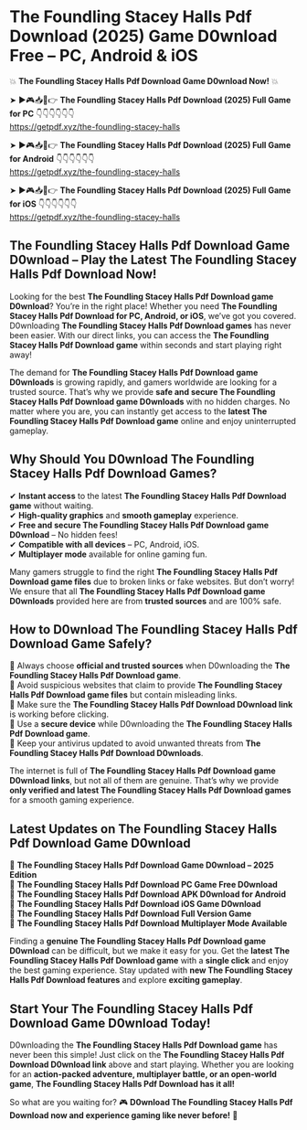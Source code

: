 # The Foundling Stacey Halls Pdf Download (2025) Game D0wnload Free – PC, Android & iOS

💥 **The Foundling Stacey Halls Pdf Download Game D0wnload Now!** 💥  

➤ ►🎮📥📱👉 **The Foundling Stacey Halls Pdf Download (2025) Full Game for PC** 👇👇👇👇👇👇  
https://getpdf.xyz/the-foundling-stacey-halls  

➤ ►🎮📥📱👉 **The Foundling Stacey Halls Pdf Download (2025) Full Game for Android** 👇👇👇👇👇👇  
https://getpdf.xyz/the-foundling-stacey-halls  

➤ ►🎮📥📱👉 **The Foundling Stacey Halls Pdf Download (2025) Full Game for iOS** 👇👇👇👇👇👇  
https://getpdf.xyz/the-foundling-stacey-halls  

## The Foundling Stacey Halls Pdf Download Game D0wnload – Play the Latest The Foundling Stacey Halls Pdf Download Now!

Looking for the best **The Foundling Stacey Halls Pdf Download game D0wnload**? You’re in the right place! Whether you need **The Foundling Stacey Halls Pdf Download for PC, Android, or iOS**, we’ve got you covered. D0wnloading **The Foundling Stacey Halls Pdf Download games** has never been easier. With our direct links, you can access the **The Foundling Stacey Halls Pdf Download game** within seconds and start playing right away!  

The demand for **The Foundling Stacey Halls Pdf Download game D0wnloads** is growing rapidly, and gamers worldwide are looking for a trusted source. That’s why we provide **safe and secure The Foundling Stacey Halls Pdf Download game D0wnloads** with no hidden charges. No matter where you are, you can instantly get access to the **latest The Foundling Stacey Halls Pdf Download game** online and enjoy uninterrupted gameplay.  

## **Why Should You D0wnload The Foundling Stacey Halls Pdf Download Games?**  

✔ **Instant access** to the latest **The Foundling Stacey Halls Pdf Download game** without waiting.  
✔ **High-quality graphics** and **smooth gameplay** experience.  
✔ **Free and secure The Foundling Stacey Halls Pdf Download game D0wnload** – No hidden fees!  
✔ **Compatible with all devices** – PC, Android, iOS.  
✔ **Multiplayer mode** available for online gaming fun.  

Many gamers struggle to find the right **The Foundling Stacey Halls Pdf Download game files** due to broken links or fake websites. But don’t worry! We ensure that all **The Foundling Stacey Halls Pdf Download game D0wnloads** provided here are from **trusted sources** and are 100% safe.  

## **How to D0wnload The Foundling Stacey Halls Pdf Download Game Safely?**  

📌 Always choose **official and trusted sources** when D0wnloading the **The Foundling Stacey Halls Pdf Download game**.  
📌 Avoid suspicious websites that claim to provide **The Foundling Stacey Halls Pdf Download game files** but contain misleading links.  
📌 Make sure the **The Foundling Stacey Halls Pdf Download D0wnload link** is working before clicking.  
📌 Use a **secure device** while D0wnloading the **The Foundling Stacey Halls Pdf Download game**.  
📌 Keep your antivirus updated to avoid unwanted threats from **The Foundling Stacey Halls Pdf Download D0wnloads**.  

The internet is full of **The Foundling Stacey Halls Pdf Download game D0wnload links**, but not all of them are genuine. That’s why we provide **only verified and latest The Foundling Stacey Halls Pdf Download games** for a smooth gaming experience.  

## **Latest Updates on The Foundling Stacey Halls Pdf Download Game D0wnload**  

🔹 **The Foundling Stacey Halls Pdf Download Game D0wnload – 2025 Edition**  
🔹 **The Foundling Stacey Halls Pdf Download PC Game Free D0wnload**  
🔹 **The Foundling Stacey Halls Pdf Download APK D0wnload for Android**  
🔹 **The Foundling Stacey Halls Pdf Download iOS Game D0wnload**  
🔹 **The Foundling Stacey Halls Pdf Download Full Version Game**  
🔹 **The Foundling Stacey Halls Pdf Download Multiplayer Mode Available**  

Finding a **genuine The Foundling Stacey Halls Pdf Download game D0wnload** can be difficult, but we make it easy for you. Get the **latest The Foundling Stacey Halls Pdf Download game** with a **single click** and enjoy the best gaming experience. Stay updated with **new The Foundling Stacey Halls Pdf Download features** and explore **exciting gameplay**.  

## **Start Your The Foundling Stacey Halls Pdf Download Game D0wnload Today!**  

D0wnloading the **The Foundling Stacey Halls Pdf Download game** has never been this simple! Just click on the **The Foundling Stacey Halls Pdf Download D0wnload link** above and start playing. Whether you are looking for an **action-packed adventure, multiplayer battle, or an open-world game**, **The Foundling Stacey Halls Pdf Download has it all!**  

So what are you waiting for? 🎮 **D0wnload The Foundling Stacey Halls Pdf Download now and experience gaming like never before!** 🚀  